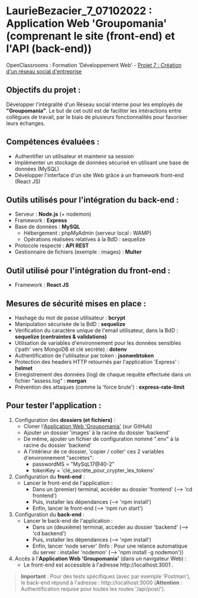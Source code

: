 # LaurieBezacier_7_07102022 : Application Web 'Groupomania' (comprenant le site (front-end) et l'API (back-end))

OpenClassrooms : Formation 'Développement Web' - [Projet 7 : Création d'un réseau social d'entreprise](https://course.oc-static.com/projects/DWJ_FR_P7/DW+P7+28-09-2022+Sce%CC%81nario.pdf)

## Objectifs du projet :

Développer l'intégralité d'un Réseau social interne pour les employés de **"Groupomania"**. Le but de cet outil est de faciliter les intéractions entre collègues de travail, par le biais de plusieurs fonctionnalités pour favoriser leurs échanges.

## Compétences évaluées :

- Authentifier un utilisateur et maintenir sa session
- Implémenter un stockage de données sécurisé en utilisant une base de données (MySQL)
- Développer l'interface d'un site Web grâce à un framework front-end (React JS)

## Outils utilisés pour l'intégration du back-end :

- Serveur : **Node.js** (+ nodemon)
- Framework : **Express**
- Base de données : **MySQL**
  - Hébergement : phpMyAdmin (serveur local : WAMP)
  - Opérations réalisées relatives à la BdD : sequelize
- Protocole respecté : **API REST**
- Gestionnaire de fichiers (exemple : images) : **Multer**

## Outil utilisé pour l'intégration du front-end :

- Framework : **React JS**

## Mesures de sécurité mises en place :

- Hashage du mot de passe utilisateur : **bcrypt**
- Manipulation sécurisée de la BdD : **sequelize**
- Vérification du caractère unique de l'email utilisateur, dans la BdD : **sequelize (contraintes & validations)**
- Utilisation de variables d'environnement pour les données sensibles ('path' vers MongoDB et clé secrète) : **dotenv**
- Authentification de l'utilisateur par token : **jsonwebtoken**
- Protection des headers HTTP retournés par l'application 'Express' : **helmet**
- Enregistrement des données (log) de chaque requête effectuée dans un fichier "assess.log" : **morgan**
- Prévention des attaques (comme la 'force brute') : **express-rate-limit**

## Pour tester l'application :

1. Configuration des **dossiers (et fichiers)** :
   - Cloner l'[Application Web 'Groupomania'](https://github.com/LauryF/Laurie_Bezacier_7_07102022.git) (sur GitHub)
   - Ajouter un dossier 'images' à la racine du dossier 'backend'
   - De même, ajouter un fichier de configuration nommé ".env" à la racine du dossier 'backend'
   - A l'intérieur de ce dossier, 'copier / coller' ces 2 variables d'environnement "secrètes":
     - passwordMS = "MySqL17@40-2"
     - tokenKey = 'clé_secrète_pour_crypter_les_tokens'
2. Configuration du **front-end** :
   - Lancer le front-end de l'application :
     - Dans un (premier) terminal, accéder au dossier 'frontend' (--> 'cd frontend')
     - Puis, installer les dépendances (--> 'npm install')
     - Enfin, lancer le front-end (--> 'npm run start')
3. Configuration du **back-end** :
   - Lancer le back-end de l'application :
     - Dans un (deuxième) terminal, accéder au dossier 'backend' (--> 'cd backend')
     - Puis, installer les dépendances (--> 'npm install')
     - Enfin, lancer 'node server' (Info : Pour une relance automatique du server : installer 'nodemon' (--> 'npm install -g nodemon'))
4. Accès à l'**Application Web 'Groupomania'** (dans un navigateur Web) :
   - Le front-end est accessible à l'adresse http://localhost:3001 .

> **Important** : Pour des tests spécifiques (avec par exemple 'Postman'), le back-end répond à l'adresse : http://localhost:3000 (**Attention** : Authentification requise pour toutes les routes '/api/post/').
